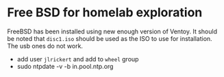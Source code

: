 # Free BSD for homelab exploration

FreeBSD has been installed using new enough version of Ventoy. It should be noted that `disc1.iso` should be used as the ISO to use for installation. The usb ones do not work.

- add user `jlrickert` and add to `wheel` group
- sudo ntpdate -v -b in.pool.ntp.org
